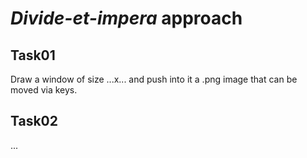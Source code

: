 # *Divide-et-impera* approach

## Task01
Draw a window of size ...x... and push into it
a .png image that can be moved via keys.
## Task02
...
